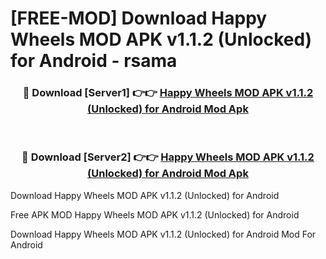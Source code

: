 # [FREE-MOD] Download Happy Wheels MOD APK v1.1.2 (Unlocked) for Android - rsama


<div align="center">
<h3>🔴 Download [Server1] 👉👉 <a href="https://apk-comot.site?title=Happy_Wheels_MOD_APK_v1.1.2_(Unlocked)_for_Android">Happy Wheels MOD APK v1.1.2 (Unlocked) for Android Mod Apk</a></h3><br>

<h3>🔴 Download [Server2] 👉👉 <a href="https://apk-comot.site?title=Happy_Wheels_MOD_APK_v1.1.2_(Unlocked)_for_Android">Happy Wheels MOD APK v1.1.2 (Unlocked) for Android Mod Apk</a></h3>
</div>



Download Happy Wheels MOD APK v1.1.2 (Unlocked) for Android 

Free APK MOD Happy Wheels MOD APK v1.1.2 (Unlocked) for Android 

Download Happy Wheels MOD APK v1.1.2 (Unlocked) for Android Mod For Android
